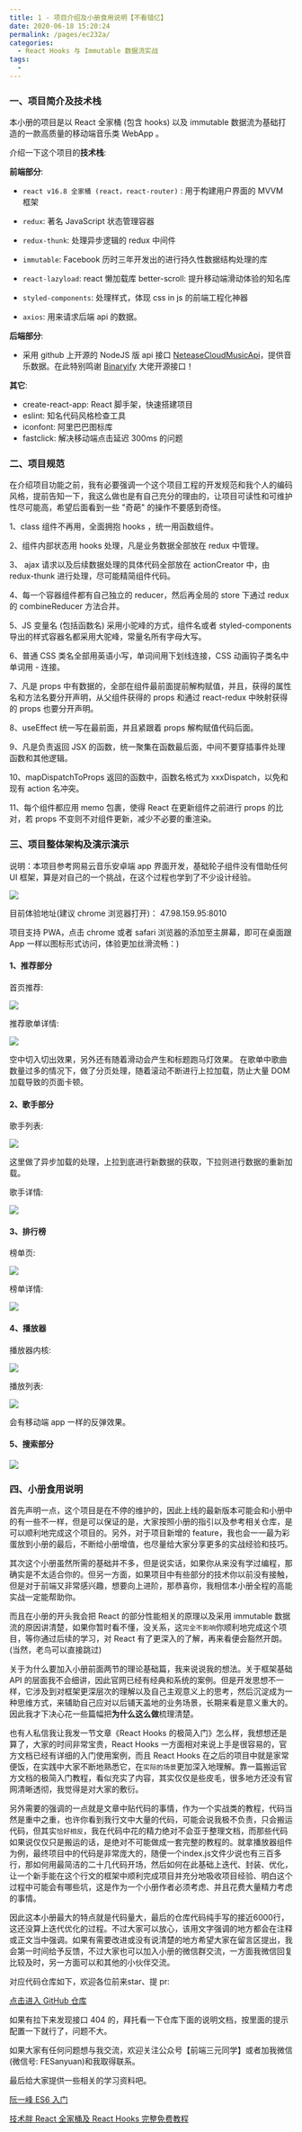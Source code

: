 ```yaml
---
title: 1 - 项目介绍及小册食用说明【不看错亿】
date: 2020-06-18 15:20:24
permalink: /pages/ec232a/
categories:
  - React Hooks 与 Immutable 数据流实战
tags:
  - 
---
```

### 一、项目简介及技术栈

本小册的项目是以 React 全家桶 (包含 hooks) 以及 immutable 数据流为基础打造的一款高质量的移动端音乐类 WebApp 。

介绍一下这个项目的**技术栈**:

**前端部分**:

*   `react v16.8 全家桶 (react，react-router)` : 用于构建用户界面的 MVVM 框架
    
*   `redux`: 著名 JavaScript 状态管理容器
    
*   `redux-thunk`: 处理异步逻辑的 redux 中间件
    
*   `immutable`: Facebook 历时三年开发出的进行持久性数据结构处理的库
    
*   `react-lazyload`: react 懒加载库 better-scroll: 提升移动端滑动体验的知名库
    
*   `styled-components`: 处理样式，体现 css in js 的前端工程化神器
    
*   `axios`: 用来请求后端 api 的数据。
    

**后端部分**:

*   采用 github 上开源的 NodeJS 版 api 接口 [NeteaseCloudMusicApi](https://github.com/Binaryify/NeteaseCloudMusicApi)，提供音乐数据。在此特别鸣谢 [Binaryify](https://github.com/Binaryify/NeteaseCloudMusicApi) 大佬开源接口！

**其它**:

*   create-react-app: React 脚手架，快速搭建项目
*   eslint: 知名代码风格检查工具
*   iconfont: 阿里巴巴图标库
*   fastclick: 解决移动端点击延迟 300ms 的问题

### 二、项目规范

在介绍项目功能之前，我有必要强调一个这个项目工程的开发规范和我个人的编码风格，提前告知一下，我这么做也是有自己充分的理由的，让项目可读性和可维护性尽可能高，希望后面看到一些 "奇葩" 的操作不要感到奇怪。

1、class 组件不再用，全面拥抱 hooks ，统一用函数组件。

2、组件内部状态用 hooks 处理，凡是业务数据全部放在 redux 中管理。

3、 ajax 请求以及后续数据处理的具体代码全部放在 actionCreator 中，由 redux-thunk 进行处理，尽可能精简组件代码。

4、每一个容器组件都有自己独立的 reducer，然后再全局的 store 下通过 redux 的 combineReducer 方法合并。

5、JS 变量名 (包括函数名) 采用小驼峰的方式，组件名或者 styled-components 导出的样式容器名都采用大驼峰，常量名所有字母大写。

6、普通 CSS 类名全部用英语小写，单词间用下划线连接，CSS 动画钩子类名中单词用 - 连接。

7、凡是 props 中有数据的，全部在组件最前面提前解构赋值，并且，获得的属性名和方法名要分开声明，从父组件获得的 props 和通过 react-redux 中映射获得的 props 也要分开声明。

8、useEffect 统一写在最前面，并且紧跟着 props 解构赋值代码后面。

9、凡是负责返回 JSX 的函数，统一聚集在函数最后面，中间不要穿插事件处理函数和其他逻辑。

10、mapDispatchToProps 返回的函数中，函数名格式为 xxxDispatch，以免和现有 action 名冲突。

11、每个组件都应用 memo 包裹，使得 React 在更新组件之前进行 props 的比对，若 props 不变则不对组件更新，减少不必要的重渲染。

### 三、项目整体架构及演示演示

说明：本项目参考网易云音乐安卓端 app 界面开发，基础轮子组件没有借助任何 UI 框架，算是对自己的一个挑战，在这个过程也学到了不少设计经验。

![](https://user-gold-cdn.xitu.io/2019/12/10/16ef01876df7d36d?w=1451&h=1213&f=jpeg&s=222577)

目前体验地址(建议 chrome 浏览器打开)： 47.98.159.95:8010

项目支持 PWA，点击 chrome 或者 safari 浏览器的添加至主屏幕，即可在桌面跟 App 一样以图标形式访问，体验更加丝滑流畅：)

#### 1、推荐部分

首页推荐:

![](https://user-gold-cdn.xitu.io/2019/8/11/16c7f735b83a0d15?w=372&h=668&f=gif&s=2856467)

推荐歌单详情:

![](https://user-gold-cdn.xitu.io/2019/8/11/16c7f75ca0469552?w=372&h=668&f=gif&s=1862466)

空中切入切出效果，另外还有随着滑动会产生和标题跑马灯效果。 在歌单中歌曲数量过多的情况下，做了分页处理，随着滚动不断进行上拉加载，防止大量 DOM 加载导致的页面卡顿。

#### 2、歌手部分

歌手列表:

![](https://user-gold-cdn.xitu.io/2019/8/11/16c7f793e8a1524b?w=372&h=668&f=gif&s=1224668)

这里做了异步加载的处理，上拉到底进行新数据的获取，下拉则进行数据的重新加载。

歌手详情:

![](https://user-gold-cdn.xitu.io/2019/8/11/16c7f7ea74fffa11?w=372&h=668&f=gif&s=2435912)

#### 3、排行榜

榜单页:

![](https://user-gold-cdn.xitu.io/2019/8/11/16c7f811ec0f7375?w=372&h=668&f=gif&s=2334445)

榜单详情:

![](https://user-gold-cdn.xitu.io/2019/8/11/16c7f82639a1dc34?w=372&h=668&f=gif&s=2162917)

#### 4、播放器

播放器内核:

![](https://user-gold-cdn.xitu.io/2019/8/11/16c7f8a5687ebb93?w=372&h=668&f=gif&s=3339773)

播放列表:

![](https://user-gold-cdn.xitu.io/2019/8/11/16c7f98711c43ae3?w=372&h=667&f=gif&s=2223620)

会有移动端 app 一样的反弹效果。

#### 5、搜索部分

![](https://user-gold-cdn.xitu.io/2019/8/11/16c804bd87a2dbbe?w=372&h=667&f=gif&s=1275414)

### 四、小册食用说明

首先声明一点，这个项目是在不停的维护的，因此上线的最新版本可能会和小册中的有一些不一样，但是可以保证的是，大家按照小册的指引以及参考相关仓库，是可以顺利地完成这个项目的。另外，对于项目新增的 feature，我也会一一最为彩蛋放到小册的最后，不断给小册增值，也尽量给大家分享更多的实战经验和技巧。

其次这个小册虽然所需的基础并不多，但是说实话，如果你从来没有学过编程，那确实是不太适合你的。但另一方面，如果项目中有些部分的技术你以前没有接触，但是对于前端又非常感兴趣，想要向上进阶，那恭喜你，我相信本小册全程的高能实战一定能帮助你。

而且在小册的开头我会把 React 的部分性能相关的原理以及采用 immutable 数据流的原因讲清楚，如果你暂时看不懂，没关系，这`完全不影响`你顺利地完成这个项目，等你通过后续的学习，对 React 有了更深入的了解，再来看便会豁然开朗。(当然，老鸟可以直接跳过)

关于为什么要加入小册前面两节的理论基础篇，我来说说我的想法。关于框架基础 API 的层面我不会细讲，因此官网已经有经典和系统的案例。但是开发思想不一样，它涉及到对框架更深层次的理解以及自己主观意义上的思考，然后沉淀成为一种思维方式，来辅助自己应对以后铺天盖地的业务场景，长期来看是意义重大的。因此我才下决心花一些篇幅把**为什么这么做**梳理清楚。

也有人私信我让我发一节文章《React Hooks 的极简入门》怎么样，我想想还是算了，大家的时间非常宝贵，React Hooks 一方面相对来说上手是很容易的，官方文档已经有详细的入门使用案例，而且 React Hooks 在之后的项目中就是家常便饭，在实践中大家不断地熟悉它，在`实际的场景`更加深入地理解。靠一篇搬运官方文档的极简入门教程，看似充实了内容，其实仅仅是些皮毛，很多地方还没有官网清晰透彻，我觉得是对大家的敷衍。

另外需要的强调的一点就是文章中贴代码的事情，作为一个实战类的教程，代码当然是重中之重，也许你看到我行文中大量的代码，可能会说我极不负责，只会搬运代码，但其实`恰好相反`，我在代码中花的精力绝对不会亚于整理文档，而那些代码如果说仅仅只是搬运的话，是绝对不可能做成一套完整的教程的。就拿播放器组件为例，最终项目中的代码是非常庞大的，随便一个index.js文件少说也有三百多行，那如何用最简洁的二十几代码开场，然后如何在此基础上迭代、封装、优化，让一个新手能在这个行文的框架中顺利完成项目并充分地吸收项目经验、明白这个过程中可能会有哪些坑，这是作为一个小册作者必须考虑、并且花费大量精力考虑的事情。

因此这本小册最大的特点就是代码量大，最后的仓库代码纯手写的接近6000行，这还没算上迭代优化的过程。不过大家可以放心，该用文字强调的地方都会在注释或正文当中强调。如果有需要改进或没有说清楚的地方希望大家在留言区提出，我会第一时间给予反馈，不过大家也可以加入小册的微信群交流，一方面我微信回复比较及时，另一方面可以和其他的小伙伴交流。

对应代码仓库如下，欢迎各位前来star、提 pr:

[点击进入 GitHub 仓库](https://github.com/sanyuan0704/react-cloud-music)

如果有拉下来发现接口 404 的，拜托看一下仓库下面的说明文档，按里面的提示配置一下就行了，问题不大。

如果大家有任何问题想与我交流，欢迎关注公众号【前端三元同学】或者加我微信(微信号: FESanyuan)和我取得联系。

最后给大家提供一些相关的学习资料吧。

[阮一峰 ES6 入门](http://es6.ruanyifeng.com/#docs/module)

[技术胖 React 全家桶及 React Hooks 完整免费教程](https://jspang.com/detailed?id=46)